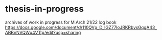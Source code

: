 # thesis-in-progress
archives of work in progress for M.Arch 21/22
log book https://docs.google.com/document/d/110QVp_D_lGZ77IoJRKRbvxGqgA43_ABBnNVQWu4VTtg/edit?usp=sharing
